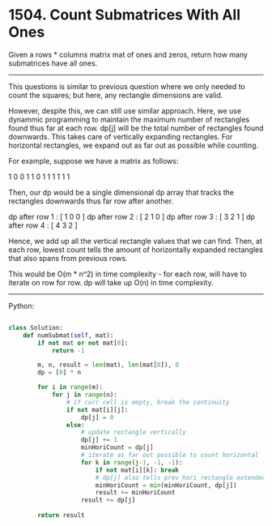 # 1504. Count Submatrices With All Ones

Given a rows * columns matrix mat of ones and zeros, return how many
submatrices have all ones.

---

This questions is similar to previous question where we only needed to count
the squares; but here, any rectangle dimensions are valid.

However, despite this, we can still use similar approach. Here, we use dynammic
programming to maintain the maximum number of rectangles found thus far at each
row. dp[j] will be the total number of rectangles found downwards. This takes
care of vertically expanding rectangles. For horizontal rectangles, we expand
out as far out as possible while counting.

For example, suppose we have a matrix as follows:

1 0 0
1 1 0
1 1 1
1 1 1

Then, our dp would be a single dimensional dp array that tracks the rectangles
downwards thus far row after another.

dp after row 1 : [ 1 0 0 ]
dp after row 2 : [ 2 1 0 ]
dp after row 3 : [ 3 2 1 ]
dp after row 4 : [ 4 3 2 ]

Hence, we add up all the vertical rectangle values that we can find. Then, at
each row, lowest count tells the amount of horizontally expanded rectangles
that also spans from previous rows.

This would be O(m * n^2) in time complexity - for each row, will have to
iterate on row for row. dp will take up O(n) in time complexity.

---

Python:

```python

class Solution:
    def numSubmat(self, mat):
        if not mat or not mat[0]:
            return -1

        m, n, result = len(mat), len(mat[0]), 0
        dp = [0] * n

        for i in range(m):
            for j in range(n):
                # if curr cell is empty, break the continuity
                if not mat[i][j]:
                    dp[j] = 0
                else:
                    # update rectangle vertically
                    dp[j] += 1
                    minHoriCount = dp[j]
                    # iterate as far out possible to count horizontal
                    for k in range(j-1, -1, -1):
                        if not mat[i][k]: break
                        # dp[j] also tells prev hori rectangle extended
                        minHoriCount = min(minHoriCount, dp[j])
                        result += minHoriCount
                    result += dp[j]
        
        return result
```
